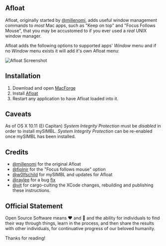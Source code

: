 Afloat
------

Afloat, originally started by [@millenomi][], adds useful window management commands to _most_ Mac apps, such as "Keep on top" and "Focus Follows Mouse", that you may be accustomed to if you ever used a _real_ UNIX window manager.

Afloat adds the following options to supported apps' _Window_ menu and if no _Window_ menu exists it will add it's own Afloat menu:

![Afloat Screenshot][afloat-screenie]


Installation
------------

1. Download and open [MacForge](https://github.com/w0lfschild/app_updates/raw/master/MacForge/MacForge.zip)
2. Install [Afloat](https://www.macenhance.com/mflink?macforge://github.com/w0lfschild/myRepo/raw/master/mytweaks/net.infinite-labs.Afloat)
3. Restart any application to have Afloat loaded into it.

Caveats
-------

As of OS X 10.11 (El Capitan) _System Integrity Protection_ must be _disabled_ in order to install mySIMBL. _System Integrity Protection_ can be re-enabled once mySIMBL has been installed.

Credits
-------

* [@millenomi][] for the original Afloat
* [@fjolnir][] for the "Focus follows mouse" option
* [@w0lfschild][] for mySIMBL and updates for Afloat
* [@raylee][] for a bug [fix](https://github.com/raylee/afloat/commit/680cf27c3f8ecf2603314e1732f18ed704924464)
* [@vjt][] for cargo-culting the XCode changes, rebuilding and publishing these instructions.

Official Statement
------------------

Open Source Software means :heart: and :beers: and the ability for
individuals to find their way through things, learn in the process, and then
share the results with other individuals, for continuative progress of our
beloved humanity.

Thanks for reading!

[afloat-screenie]: https://raw.githubusercontent.com/vjt/afloat/master/screenshot.png
[simbl-repo]: https://github.com/w0lfschild/mySIMBL
[current-binary]: https://github.com/w0lfschild/afloat/tree/master/build

[@millenomi]: https://github.com/millenomi
[@fjolnir]: https://github.com/fjolnir
[@w0lfschild]: https://github.com/w0lfschild
[@raylee]: https://github.com/raylee
[@vjt]: https://github.com/vjt
